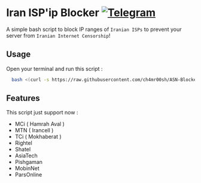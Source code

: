 
# Iran ISP'ip Blocker [![Telegram](https://img.shields.io/badge/Telegram-Join%20Channel-blue)](https://t.me/ch4mr0sh)

A simple bash script to block IP ranges of `Iranian ISPs` to prevent your server from `Iranian Internet Censorship`!

## Usage
Open your terminal and run this script :

```bash
  bash <(curl -s https://raw.githubusercontent.com/ch4mr00sh/ASN-Blocker/master/isp-blocker.sh)
```
## Features
This script just support now :

- MCi ( Hamrah Aval )
- MTN ( Irancell )
- TCi ( Mokhaberat )
- Rightel
- Shatel
- AsiaTech
- Pishgaman
- MobinNet
- ParsOnline
